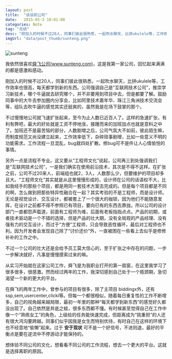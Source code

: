 ```yaml
---
layout: post
title:  "谈谈前公司"
date:   2015-05-3 10:01:00
categories: Note
tag: "总结" 
desc: "刚加入的时候不过20人，同事们彼此很熟悉，一起吹水聊天，比拼ukulele等，工作效率很高，每天都学到新东西。公司强调自己是“互联网技术公司”，推崇学习新技术，哪个牛逼就去研究哪个，并不非要用到项目中去，但是都要了解。"
imgUrl: "data/post_thumb/sunteng.png"
---
```


![sunteng](/{{page.imgUrl}})

我依然很喜欢[舜飞公司](http://www.sunteng.com/)[(www.sunteng.com)](http://www.sunteng.com/)，这是我第一家公司，回忆起来满满的都是感激和感动。

刚加入的时候不过20人，同事们彼此很熟悉，一起吹水聊天，比拼ukulele等，工作效率也很高，每天都学到新的东西。公司强调自己是“互联网技术公司”，推崇学习新技术，哪个牛逼就去研究哪个，并不非要用到项目中去，但是都要了解。鼓励同事中的大牛去参加圈内分享会，比如阿里技术嘉年华、珠江三角洲技术交流会等，组队去吹牛逼的感觉其实还挺爽的，虽然我是在场下鼓掌的那个。

不过慢慢地公司就飞速扩张起来，至今为止人数已近百人了。这样的急速扩张，有利有弊吧，最大的好处就是工资不停地涨，接踵而来的加班加点也就是意料之中了。加班还不是最苦恼的部分，人数剧增之后，公司气氛大不如前，彼此陌生嘛，而制度规范又尚没建立起来，工作效率低下，杂碎琐事剧增，比如一些意义不明的功能需求。工作流程一旦混乱，bug就四处扩散。修bug可不是件让人心情愉悦的事情。

另外一点是流程不专业。这又要从“工程师文化”说起，公司再三到处强调我们是“互联网技术公司”，一是我们确实在使用前沿技术，其次是不得不这样。在扩张之前，公司不过20来人，前端组也就2，3人，人数那么少，但要维护的项目却多且大。“工程师文化”其实就是从这里慢慢形成的，设计师在公司的话语权不大，比如我经手的那些个项目，都是用同一套技术方案去完成的。但是每个项目都是不同的啊，怎么做到把那些特异性融合在一起？其实考验的不是工程师，而是设计师。无论是视觉设计、交互设计，都被套上了一个很大的枷锁，因为他们不能随意发挥，在设计之前都不得不参照已有项目，要向已有的东西去靠拢。所以公司的设计部门一直都怨声载道，前面有工程师为难，后面有老板指指点点。产品的初期，或者技术驱动是一个不错的选择，但是产品的壮大期，没有全局观的产品经理、没有强有力的交互设计，而过于“方便”工程师，只会导致恶性循环，最后对工程师也不利。因为开发者会发现自己除了“讨价还价”外，一直被困在一些看上去似乎是修修补补的工作之中。

不过一个公司的壮大还是会给予员工莫大信心的，至于扩张之中存在的问题，一步一步解决就好，凡事是慢慢摸索过来的嘛。

从实习开始就在这家公司工作，舜飞是为我职业打开的第一扇窗，在这里我学习了很多很多，很感激。然而经过两年的工作，我深切感到自己处于一个瓶颈期，急切渴望一个新的更大的平台。

在舜飞的两年工作中，曾参与的项目有很多，除了主项目 biddingx外，还有ssp,sem,usercenter,clicki等。但每一个都很相似，随着每日重复性的工作不断增多，自己的视角越来越局限，最初一年里的那种“每天都学到新东西”的感觉好久都没出现了。自己依然是井底之蛙，很多东西都不懂。有时候甚至觉得自己在工作中像一个“熟练女工”的角色，上级给的任务能快速完成，但距离成为“挑重担”的人还有很大鸿沟要跨越。同事们似乎因我是女生而特别优待，有时自己在这样的环境下也不经意地“偷懒”起来。过于 **安于现状** 可不是一个好信号，不进则退，最好的平衡点是要在逆流中不停游动才能保持的。

想体验不同公司的文化，想看看不同公司的工作流程，想去一个更大的平台。这就是选择离职的原因。
